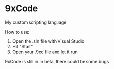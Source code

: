 # 9xCode
My custom scripting language

How to use:
1. Open the .sln file with Visual Studio
2. Hit "Start"
3. Open your .9xc file and let it run

9xCode is still in in beta, there could be some bugs
